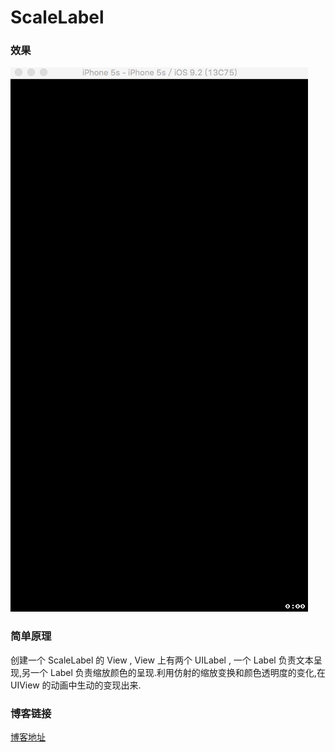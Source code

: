 # ScaleLabel  

### 效果  
  
![效果](/ScaleLabel.gif)    
  
### 简单原理  
创建一个 ScaleLabel 的 View , View 上有两个 UILabel , 一个 Label 负责文本呈现,另一个 Label 负责缩放颜色的呈现.利用仿射的缩放变换和颜色透明度的变化,在 UIView 的动画中生动的变现出来.  
  
### 博客链接  
[博客地址](http://www.jianshu.com/p/2abc1e3af873)